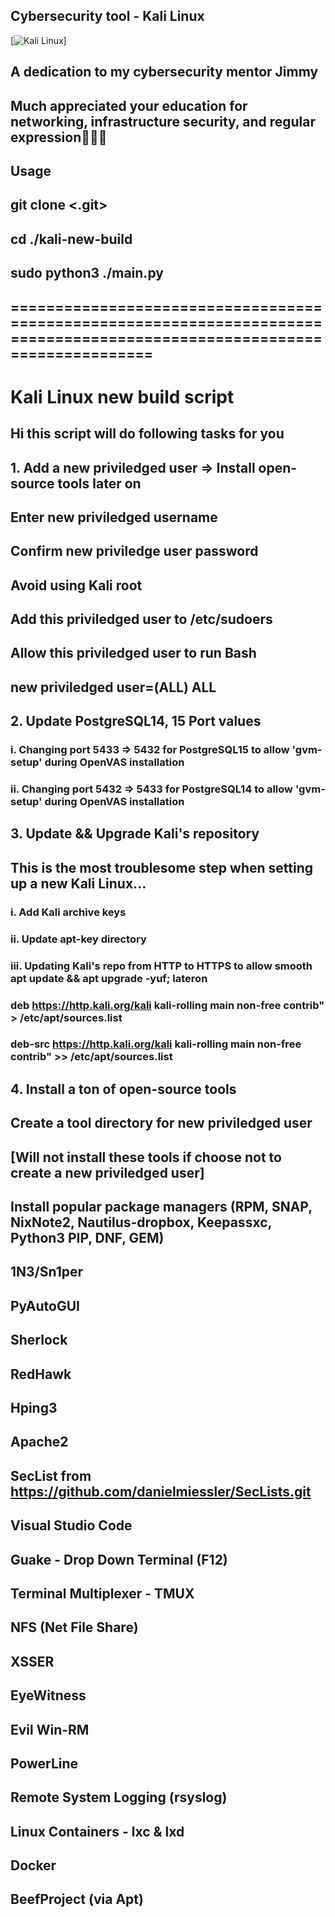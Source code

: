 ## Cybersecurity tool - Kali Linux
[![Kali Linux](https://i.ytimg.com/vi/0LajChcEkP0/maxresdefault.jpg)]

## A dedication to my cybersecurity mentor Jimmy 
## Much appreciated your education for networking, infrastructure security, and regular expression🙇🏻‍♀️

## Usage
## git clone <.git>
## cd ./kali-new-build
## sudo python3 ./main.py

## =========================================================================================================================
# Kali Linux new build script
## Hi this script will do following tasks for you

## 1. Add a new priviledged user => Install open-source tools later on
## Enter new priviledged username 
## Confirm new priviledge user password
## Avoid using Kali root
## Add this priviledged user to /etc/sudoers
## Allow this priviledged user to run Bash
## new priviledged user=(ALL) ALL

## 2. Update PostgreSQL14, 15 Port values
### i. Changing port 5433 => 5432 for PostgreSQL15 to allow 'gvm-setup' during OpenVAS installation
### ii. Changing port 5432 => 5433 for PostgreSQL14 to allow 'gvm-setup' during OpenVAS installation

## 3. Update && Upgrade Kali's repository
## This is the most troublesome step when setting up a new Kali Linux...
### i. Add Kali archive keys
### ii. Update apt-key directory
### iii. Updating Kali's repo from HTTP to HTTPS to allow smooth apt update && apt upgrade -yuf; lateron
### deb https://http.kali.org/kali kali-rolling main non-free contrib" > /etc/apt/sources.list
### deb-src https://http.kali.org/kali kali-rolling main non-free contrib" >> /etc/apt/sources.list

## 4. Install a ton of open-source tools
## Create a tool directory for new priviledged user
## [Will not install these tools if choose not to create a new priviledged user]
## Install popular package managers (RPM, SNAP, NixNote2, Nautilus-dropbox, Keepassxc, Python3 PIP, DNF, GEM)
## 1N3/Sn1per
## PyAutoGUI
## Sherlock
## RedHawk
## Hping3
## Apache2
## SecList from https://github.com/danielmiessler/SecLists.git
## Visual Studio Code
## Guake - Drop Down Terminal (F12)
## Terminal Multiplexer - TMUX 
## NFS (Net File Share)
## XSSER
## EyeWitness
## Evil Win-RM
## PowerLine
## Remote System Logging (rsyslog)
## Linux Containers - lxc & lxd
## Docker
## BeefProject (via Apt) 
